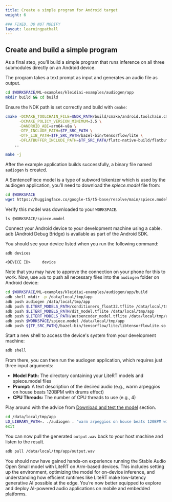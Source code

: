 ```yaml
---
title: Create a simple program for Android target
weight: 6

### FIXED, DO NOT MODIFY
layout: learningpathall
---
```


## Create and build a simple program

As a final step, you’ll build a simple program that runs inference on all three submodules directly on an Android device.

The program takes a text prompt as input and generates an audio file as output.

```bash
cd $WORKSPACE/ML-examples/kleidiai-examples/audiogen/app
mkdir build && cd build
```

Ensure the NDK path is set correctly and build with `cmake`:

```bash
cmake -DCMAKE_TOOLCHAIN_FILE=$NDK_PATH/build/cmake/android.toolchain.cmake \
      -DCMAKE_POLICY_VERSION_MINIMUM=3.5 \
      -DANDROID_ABI=arm64-v8a \
      -DTF_INCLUDE_PATH=$TF_SRC_PATH \
      -DTF_LIB_PATH=$TF_SRC_PATH/bazel-bin/tensorflow/lite \
      -DFLATBUFFER_INCLUDE_PATH=$TF_SRC_PATH/flatc-native-build/flatbuffers/include \
    ..

make -j
```
After the example application builds successfully, a binary file named `audiogen` is created.

A SentencePiece model is a type of subword tokenizer which is used by the audiogen application, you’ll need to download the *spiece.model* file from:

```bash
cd $WORKSPACE
wget https://huggingface.co/google-t5/t5-base/resolve/main/spiece.model
```

Verify this model was downloaded to your `WORKSPACE`.

```text
ls $WORKSPACE/spiece.model
```

Connect your Android device to your development machine using a cable. adb (Android Debug Bridge) is available as part of the Android SDK. 

You should see your device listed when you run the following command:

```bash
adb devices
```

```output
<DEVICE ID>     device
```

Note that you may have to approve the connection on your phone for this to work. Now, use `adb` to push all necessary files into the `audiogen` folder on Android device:

```bash
cd $WORKSPACE/ML-examples/kleidiai-examples/audiogen/app/build
adb shell mkdir -p /data/local/tmp/app
adb push audiogen /data/local/tmp/app
adb push $LITERT_MODELS_PATH/conditioners_float32.tflite /data/local/tmp/app
adb push $LITERT_MODELS_PATH/dit_model.tflite /data/local/tmp/app
adb push $LITERT_MODELS_PATH/autoencoder_model.tflite /data/local/tmp/app
adb push $WORKSPACE/spiece.model /data/local/tmp/app
adb push ${TF_SRC_PATH}/bazel-bin/tensorflow/lite/libtensorflowlite.so /data/local/tmp/app
```

Start a new shell to access the device's system from your development machine:

```bash
adb shell
```

From there, you can then run the audiogen application, which requires just three input arguments:

* **Model Path:** The directory containing your LiteRT models and spiece.model files
* **Prompt:** A text description of the desired audio (e.g., warm arpeggios on house beats 120BPM with drums effect)
* **CPU Threads:** The number of CPU threads to use (e.g., 4)

Play around with the advice from [Download and test the model](../2-testing-model) section.

```bash
cd /data/local/tmp/app
LD_LIBRARY_PATH=. ./audiogen . "warm arpeggios on house beats 120BPM with drums effect" 4
exit
```

You can now pull the generated `output.wav` back to your host machine and listen to the result.

```bash
adb pull /data/local/tmp/app/output.wav
```

You should now have gained hands-on experience running the Stable Audio Open Small model with LiteRT on Arm-based devices. This includes setting up the environment, optimizing the model for on-device inference, and understanding how efficient runtimes like LiteRT make low-latency generative AI possible at the edge. You’re now better equipped to explore and deploy AI-powered audio applications on mobile and embedded platforms.
